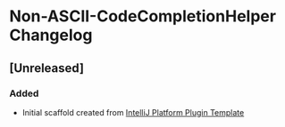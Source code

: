 <!-- Keep a Changelog guide -> https://keepachangelog.com -->

# Non-ASCII-CodeCompletionHelper Changelog

## [Unreleased]
### Added
- Initial scaffold created from [IntelliJ Platform Plugin Template](https://github.com/JetBrains/intellij-platform-plugin-template)
